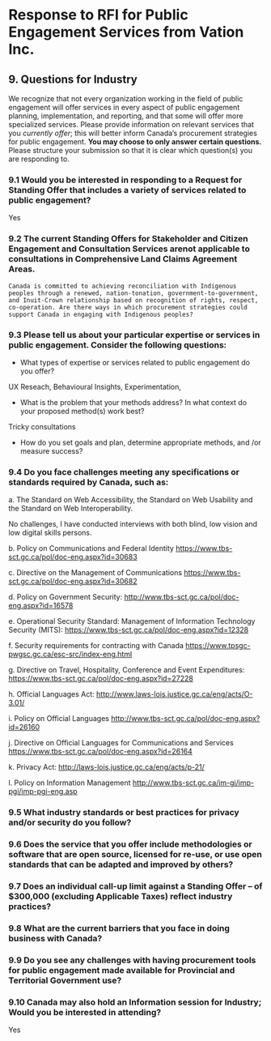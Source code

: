 # Response to RFI for Public Engagement Services from Vation Inc.

## 9. Questions for Industry
We recognize that not every organization working in the field of public engagement will offer services in
every aspect of public engagement planning, implementation, and reporting, and that some will offer
more specialized services. Please provide information on relevant services that you *currently offer*; this
will better inform Canada’s procurement strategies for public engagement. **You may choose to only
answer certain questions.** Please structure your submission so that it is clear which question(s) you are
responding to.

### 9.1 Would you be interested in responding to a Request for Standing Offer that includes a variety of services related to public engagement?

Yes

### 9.2 The current Standing Offers for Stakeholder and Citizen Engagement and Consultation Services arenot applicable to consultations in Comprehensive Land Claims Agreement Areas. 
`Canada is committed to achieving reconciliation with Indigenous peoples through a renewed, nation-tonation,
government-to-government, and Inuit-Crown relationship based on recognition of rights,
respect, co-operation. Are there ways in which procurement strategies could support Canada in
engaging with Indigenous peoples?`

### 9.3 Please tell us about your particular expertise or services in public engagement. Consider the following questions:
* What types of expertise or services related to public engagement do you offer?

UX Reseach, Behavioural Insights, Experimentation, 
* What is the problem that your methods address? In what context do your proposed method(s) work best?

Tricky consultations

* How do you set goals and plan, determine appropriate methods, and /or measure success? 

### 9.4 Do you face challenges meeting any specifications or standards required by Canada, such as:

a. The Standard on Web Accessibility, the Standard on Web Usability and the Standard on Web
Interoperability.

No challenges, I have conducted interviews with both blind, low vision and low digital skills persons. 

b. Policy on Communications and Federal Identity https://www.tbs-sct.gc.ca/pol/doc-eng.aspx?id=30683

c. Directive on the Management of Communications https://www.tbs-sct.gc.ca/pol/doc-eng.aspx?id=30682

d. Policy on Government Security: http://www.tbs-sct.gc.ca/pol/doc-eng.aspx?id=16578

e. Operational Security Standard: Management of Information Technology Security (MITS):
https://www.tbs-sct.gc.ca/pol/doc-eng.aspx?id=12328

f. Security requirements for contracting with Canada https://www.tpsgc-pwgsc.gc.ca/esc-src/index-eng.html

g. Directive on Travel, Hospitality, Conference and Event Expenditures: https://www.tbs-sct.gc.ca/pol/doc-eng.aspx?id=27228

h. Official Languages Act: http://www.laws-lois.justice.gc.ca/eng/acts/O-3.01/

i. Policy on Official Languages http://www.tbs-sct.gc.ca/pol/doc-eng.aspx?id=26160

j. Directive on Official Languages for Communications and Services https://www.tbs-sct.gc.ca/pol/doc-eng.aspx?id=26164

k. Privacy Act: http://laws-lois.justice.gc.ca/eng/acts/p-21/

l. Policy on Information Management http://www.tbs-sct.gc.ca/im-gi/imp-pgi/imp-pgi-eng.asp

### 9.5 What industry standards or best practices for privacy and/or security do you follow?

### 9.6 Does the service that you offer include methodologies or software that are open source, licensed for re-use, or use open standards that can be adapted and improved by others?

### 9.7 Does an individual call-up limit against a Standing Offer – of $300,000 (excluding Applicable Taxes) reflect industry practices?

### 9.8 What are the current barriers that you face in doing business with Canada?

### 9.9 Do you see any challenges with having procurement tools for public engagement made available for Provincial and Territorial Government use?

### 9.10 Canada may also hold an Information session for Industry; Would you be interested in attending?

Yes
